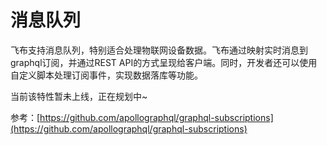# 消息队列

飞布支持消息队列，特别适合处理物联网设备数据。飞布通过映射实时消息到graphql订阅，并通过REST API的方式呈现给客户端。同时，开发者还可以使用自定义脚本处理订阅事件，实现数据落库等功能。

当前该特性暂未上线，正在规划中\~



参考：[https://github.com/apollographql/graphql-subscriptions](https://github.com/apollographql/graphql-subscriptions)
